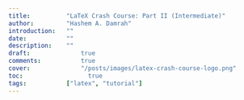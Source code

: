 ```yaml
---
title:          "LaTeX Crash Course: Part II (Intermediate)"
author:       	"Hashem A. Damrah"
introduction: 	""
date:           ""
description:  	""
draft: 		 	    true
comments:		    true
cover:			    "/posts/images/latex-crash-course-logo.png"
toc:			      true
tags:         	["latex", "tutorial"]
---
```


